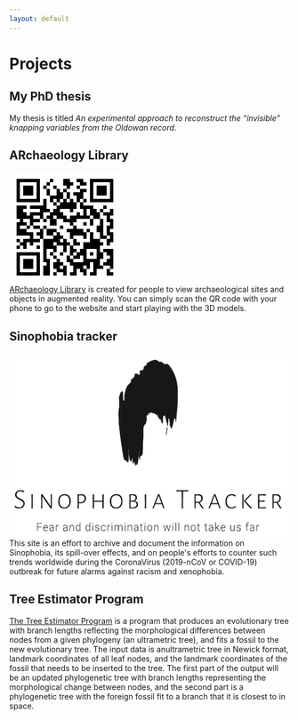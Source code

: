 ```yaml
---
layout: default
---
```


# Projects

## My PhD thesis
My thesis is titled _An experimental approach to reconstruct the “invisible” knapping variables from the Oldowan record_.

## ARchaeology Library
![ARchaeology](/assets/img/archaeology.png)<br />
[ARchaeology Library](https://lili0824.github.io/ARchaeology/) is created for people to view archaeological sites and objects in augmented reality. You can simply scan the QR code with your phone to go to the website and start playing with the 3D models.

## Sinophobia tracker
![sino_logo](./assets/img/sino_logo.png)<br />
This site is an effort to archive and document the information on Sinophobia, its spill-over effects, and on people's efforts to counter such trends worldwide during the CoronaVirus (2019-nCoV or COVID-19) outbreak for future alarms against racism and xenophobia.

## Tree Estimator Program
[The Tree Estimator Program](https://github.com/lili0824/fossil) is a program that produces an evolutionary tree with branch lengths reflecting the morphological differences between nodes from a given phylogeny (an ultrametric tree), and fits a fossil to the new evolutionary tree. The input data is anultrametric tree in Newick format, landmark coordinates of all leaf nodes, and the landmark coordinates of the fossil that needs to be inserted to the tree.  The first part of the output will  be  an  updated  phylogenetic  tree  with  branch  lengths  representing  the  morphological change between nodes, and the second part is a phylogenetic tree with the foreign fossil fit to a branch that it is closest to in space.
